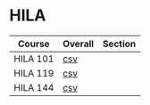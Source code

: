 # HILA

| Course | Overall | Section |
| ------ | ------- | ------- |
| HILA 101 | [csv](https://github.com/UCSD-Historical-Enrollment-Data/2024Spring/blob/main/overall/HILA%20101.csv) |  |
| HILA 119 | [csv](https://github.com/UCSD-Historical-Enrollment-Data/2024Spring/blob/main/overall/HILA%20119.csv) |  |
| HILA 144 | [csv](https://github.com/UCSD-Historical-Enrollment-Data/2024Spring/blob/main/overall/HILA%20144.csv) |  |
